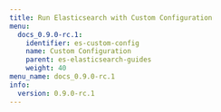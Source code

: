 ```yaml
---
title: Run Elasticsearch with Custom Configuration
menu:
  docs_0.9.0-rc.1:
    identifier: es-custom-config
    name: Custom Configuration
    parent: es-elasticsearch-guides
    weight: 40
menu_name: docs_0.9.0-rc.1
info:
  version: 0.9.0-rc.1
---
```


